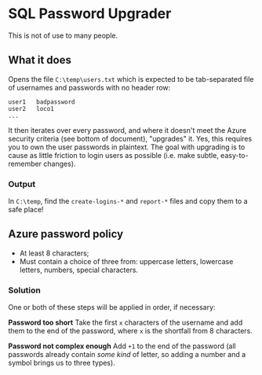 # SQL Password Upgrader

This is not of use to many people.

## What it does

Opens the file `C:\temp\users.txt` which is expected to be tab-separated file of usernames and passwords with no header row:

	user1	badpassword
	user2	loco1
	...

It then iterates over every password, and where it doesn't meet the Azure security criteria (see bottom of document), "upgrades" it. Yes, this requires you to own the user passwords in plaintext. The goal with upgrading is to cause as little friction to login users as possible (i.e. make subtle, easy-to-remember changes).

### Output 

In `C:\temp`, find the `create-logins-*` and `report-*` files and copy them to a safe place!

## Azure password policy

 * At least 8 characters;
 * Must contain a choice of three from: uppercase letters, lowercase letters, numbers, special characters.

### Solution

One or both of these steps will be applied in order, if necessary:

**Password too short**
Take the first `x` characters of the username and add them to the end of the password, where `x` is the shortfall from 8 characters.

**Password not complex enough**
Add `+1` to the end of the password (all passwords already contain *some kind* of letter, so adding a number and a symbol brings us to three types).
